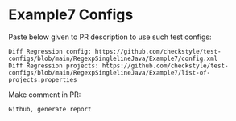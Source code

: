 # Example7 Configs
Paste below given to PR description to use such test configs:
```
Diff Regression config: https://github.com/checkstyle/test-configs/blob/main/RegexpSinglelineJava/Example7/config.xml
Diff Regression projects: https://github.com/checkstyle/test-configs/blob/main/RegexpSinglelineJava/Example7/list-of-projects.properties
```
Make comment in PR:
```
Github, generate report
```
